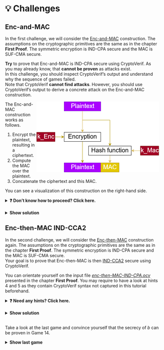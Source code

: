 # 💡 Challenges

## Enc-and-MAC

In the first challenge, we will consider the
<a href="https://en.wikipedia.org/wiki/Authenticated_encryption#Encrypt-and-MAC_(E&M)" target="_blank">Enc-and-MAC</a>
construction. The assumptions on the cryptographic primitives are the same as in the chapter **First Proof**. The symmetric encryption is IND-CPA secure and the MAC is SUF-CMA secure.

**Try** to prove that Enc-and-MAC is IND-CPA secure using CryptoVerif. As you may already know, that **cannot be proven** as attacks exist.  
In this challenge, you should inspect CryptoVerif’s output and understand why the sequence of games failed.  
Note that CryptoVerif **cannot find attacks**. However, you should use CryptoVerif’s output to derive a concrete attack on the Enc-and-MAC construction.

<img style="float:right" src="img/EncAndMac.png">

The Enc-and-MAC construction works as follows.

1. Encrypt the plaintext, resulting in a ciphertext.
2. Compute the MAC over the plaintext.
3. Concatenate the ciphertext and this MAC.

You can see a visualization of this construction on the right-hand side.

<details>
  <summary><b>❓ Don’t know how to proceed? Click here.</b></summary>

> The input file is almost the same as _enc-then-MAC-IND-CPA.ocv_ discussed in the chapter **First Proof**.  
> For this task, you need to **rewrite the definition ** of _full\_enc_ to match Enc-and-MAC instead of Enc-then-MAC.
</details>

<br/>

<details>
  <summary><b>Show solution</b></summary>
  
>  <details>
>    <summary><b>Solution: Definition Enc-and-MAC</b></summary>
>    
> To rewrite the definition of the Enc-then-MAC encryption to the Enc-and-MAC encryption, you need to change what the MAC will be computed over. For Enc-and-MAC, we compute the MAC over the plaintext _m_. 
>
>  ![Could not load image.](img/Challenge_Fail_EncAndMac.png)
>  </details>
>  <details>
>    <summary><b>Explanation: How the proof fails</b></summary>
>    
> In the IND-CPA proof for Enc-then-MAC presented in the chapter **First Proof**, we saw that CryptoVerif was able to merge the branches depending on the value of _b_. This was possible as the expressions were semantically the same in both branches.  
> For the Enc-and-MAC construction, this is not possible. When you have a look at the highlighted parts in the CryptoVerif output below, you will see that in the upper branch, the MAC is computed over the plaintext _m1_ and in the lower branch over the plaintext _m2_. This prevents merging those branches. At this point, CryptoVerif does not find another way to prove the secrecy of _b_.
> ![Could not load image.](img/Challenge_Fail_G7Results.png)
>  </details>
>  <details>
>    <summary><b>Solution: Derive attack on Enc-and-MAC</b></summary>
> Now we want to use the output of the failed CryptoVerif proof to derive an attack against the Enc-and-MAC construction.  
> As shown before, the proof failed because the branches of the if statement could not be merged. This was because the MACs were computed over the different plaintexts m1 and m2. When we try to derive an attack against the Enc-and-MAC construction, we will start at this part.  
>
> Our goal is to show that the Enc-and-MAC construction is not necessarily IND-CPA secure when the encryption scheme is assumed to be IND-CPA secure and the MAC is considered SUF-CMA secure. We know that the fact that the MAC is computed over the plaintext instead of the ciphertext is probably connected to the reason why the proof fails.  
> As we want to derive an attack against the IND-CPA security, we aim for revealing any information about the plaintext. The most simple way of doing so is by revealing the whole plaintext. Combine this with the fact that SUF-CMA security of a MAC does not make any statements about confidentiality. You can define a MAC named _MAC_ using a SUF-CMA secure MAC named _MAC'_ as follows.
>
> ![Could not load image.](img/Challenge_Fail_MAC_prime.png)
>
> It is easy to prove that the newly constructed MAC is still SUF-CMA secure. For further information, you can have a look at 
<a href="https://link.springer.com/content/pdf/10.1007/3-540-44647-8_19.pdf" target="_blank">Krawczyk's work (Chapter 4)</a>.
> Instantiating the Enc-and-MAC construction with the newly constructed MAC, it is quite obvious that it cannot be IND-CPA secure. The message encrypted is always appended to the MAC and is directly revealed in the Enc-and-MAC ciphertext. This way, the adversary can say which plaintext has been encrypted with probability one.
> 
> 💡 Feel free to experiment with CryptoVerif if you want to. For example, you can use CryptoVerif to prove that the newly constructed MAC revealing the message is still SUF-CMA secure.
>  </details>
</details>


## Enc-then-MAC IND-CCA2

In the second challenge, we will consider the
<a href="https://en.wikipedia.org/wiki/Authenticated_encryption#Encrypt-and-MAC_(E&M)" target="_blank">Enc-then-MAC</a>
construction again. The assumptions on the cryptographic primitives are the same as in the chapter **First Proof**. The symmetric encryption is IND-CPA secure and the MAC is SUF-CMA secure.  
Your goal is to prove that Enc-then-MAC is then
<a href="https://en.wikipedia.org/wiki/Ciphertext_indistinguishability#Indistinguishability_under_chosen_ciphertext_attack/adaptive_chosen_ciphertext_attack_(IND-CCA1,_IND-CCA2)" target="_blank">IND-CCA2</a>
secure using CryptoVerif.


You can orientate yourself on the input file
<a href="https://bblanche.gitlabpages.inria.fr/CryptoVerif/tutorial/enc-then-MAC-IND-CPA.ocv" target="_blank">_enc-then-MAC-IND-CPA.ocv_</a>
presented in the chapter **First Proof**. You may require to have a look at hints 4 and 5 as they contain CryptoVerif syntax not captured in this tutorial beforehand.

<!--- Hints IND-CCA2 --->
<details>
  <summary><b>❓ Need any hints? Click here.</b></summary>
  
>  <details>
>    <summary><b>💡 Hint 1</b></summary>
>    
> Consider the **differences** between the **IND-CPA** game and the **IND-CCA2** game. What is new?
>  </details>
>  
>  <details>
>    <summary><b>💡 Hint 2</b></summary>
>    
> The IND-CCA2 game requires a decryption oracle.  
> Did you tell CryptoVerif how the **Enc-then-MAC decryption** looks like?
>>  <details>
>>    <summary><b>Solution: Decryption Enc-then-MAC</b></summary>
>>    
>>  ![Could not load image.](img/Challenge_CCA2_EncThenMac_Decryption.png)
>>  </details>
>  </details>
>  
>  <details>
>    <summary><b>💡 Hint 3</b></summary>
>    
> The IND-CCA2 game requires a decryption oracle.  
> Did you add the **decryption oracle**? You can orientate yourself on the encryption oracle presented in the chapter **First Proof**.  
> Note that you should not implement the decryption oracle as a left-or-right oracle.
>  </details>
>  
>  <details>
>    <summary><b>💡 Hint 4</b></summary>
>    
> Did you remember to **exclude** how any adversary can **trivially win** the IND-CCA2 game?  
> You may use tables in CryptoVerif to do so. Check the syntax of tables in CryptoVerif below.
>>  <details>
>>    <summary><b>CryptoVerif Syntax: Tables</b></summary>
>>    
>>  ![Could not load image.](img/Challenge_CCA2_TablesSyntax.png)
>>  </details>
>  </details>
>  
>  <details>
>    <summary><b>💡 Hint 5</b></summary>
>    
> In the IND-CCA2 game, the adversary can access the encryption oracle and the decryption oracle. The adversary can choose the order he makes requests to the oracles, but in CryptoVerif only one oracle can be called at a time.  
> Check the syntax of parallel composition of oracles in CryptoVerif below.
>>  <details>
>>    <summary><b>CryptoVerif Syntax: Parallel composition of oracles</b></summary>
>>    
>>  ![Could not load image.](img/Challenge_CCA2_ParallelCompSyntax.png)
>>  </details>
>  </details>

</details>

<br/>

<!--- Solution IND-CCA2 --->
<details>
  <summary><b>Show solution</b></summary>
  
>  <details>
>    <summary><b>Solution: Decryption Enc-then-MAC</b></summary>
>
>  ![Could not load image.](img/Challenge_CCA2_EncThenMac_Decryption.png)
>
> The Enc-then-MAC decryption function _full\_dec_ has three parameters. It requires the ciphertext _c_ of type _bitstring_, the encryption key _k_ of type _key_, and the MAC key _mk_ of type _mkey_.  
> First, it separates the ciphertext _c_ of the Enc-then-MAC encryption back to the “regular” ciphertext _c1_ and the MAC _mac1_. If the ciphertext _c_ was of incorrect format and therefore could not be split into _c1_ and _mac1_, the function returns bottom.  
> Then, it is checked whether the MAC _mac1_ is valid. This is done by calling the verification function _verify_, providing the ciphertext _c1_, the MAC key _mk_, and the MAC _mac1_ as parameters. If the verification succeeds, the decryption of the ciphertext _c1_ under the decryption key (same as the encryption key) _k_ is returned. If the verification fails, the function returns bottom.
>  </details>
>
>  <details>
>    <summary><b>Solution: Enc and Dec oracle (exclude trivial win)</b></summary>
>    
>  ![Could not load image.](img/Challenge_CCA2_Oracles.png)
>
> The encryption oracle _QencLR_ is almost the same as in the IND-CPA proof presented in the chapter **First Proof**. As we need to give an adversary access to a decryption oracle, we require preventing that an adversary can win the IND-CCA2 game trivially. That is, excluding that an adversary can send a ciphertext produced by the encryption oracle directly to the decryption oracle.  
> We do this by keeping track of the outputted  ciphertexts in a table. First, we create a table called _ciphertexts_, which can contain elements of the type _bitstring_. Inside the oracle _Oenc_ we will insert the generated ciphertext _c0_ into the table.
>
> The decryption oracle _Qdec_ has two parameters. It requires the encryption key _k_ of type _key_ and the MAC key _mk_ of type _mkey_. Similar to the encryption oracle, we use oracle replication for the decryption oracle as well. The oracle _Odec_ takes a ciphertext _c_ as input. Note that the decryption oracle is not a left-or-right oracle, so we do not have inputs like _c1_ and _c2_. We check if the ciphertext _c_, queried by the adversary, is inside the table _ciphertexts_ and has thereby been outputted  by the encryption oracle earlier. If this is the case, the function returns bottom. Otherwise, the Enc-then-MAC decryption is returned.
>
> The parameters _qEnc_ and _qDec_ used for the oracle replication are declared at the top of the input file.  
>  ![Could not load image.](img/Challenge_CCA2_Params.png)
>  </details>
>
>  <details>
>    <summary><b>Solution: Initial Game</b></summary>
>    
>  ![Could not load image.](img/Challenge_CCA2_InitialGame.png)
>
> The initial game is almost the same as the initial game for the IND-CPA game presented in the chapter **First Proof**. The only difference is that the adversary has access to a decryption oracle additionally. We achieve this by running both oracles in parallel composition (check Hint 5).
>  </details>
</details>

<br/>

Take a look at the last game and convince yourself that the secrecy of _b_ can be proven in Game 14.

<details>
  <summary><b>Show last game</b></summary>

![Could not load image.](img/Challenge_CCA2_G14.png)
</details>